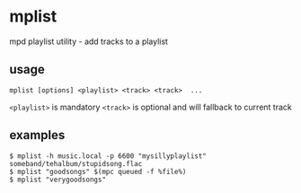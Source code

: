 # mplist

mpd playlist utility - add tracks to a playlist

## usage

`mplist [options] <playlist> <track> <track>  ...`

`<playlist>` is mandatory
`<track>` is optional and will fallback to current track


## examples
```
$ mplist -h music.local -p 6600 "mysillyplaylist" someband/tehalbum/stupidsong.flac
$ mplist "goodsongs" $(mpc queued -f %file%)
$ mplist "verygoodsongs"
```
